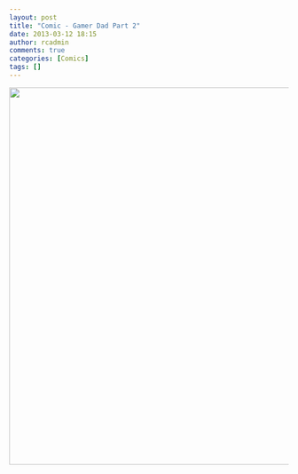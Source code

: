 ```yaml
---
layout: post
title: "Comic - Gamer Dad Part 2"
date: 2013-03-12 18:15
author: rcadmin
comments: true
categories: [Comics]
tags: []
---
```

<a href="http://bitsmack.com/comics/2013/03/12/comic-gamer-dad-part-2/" rel="attachment wp-att-2436"><img src="http://dl.bitsmack.com/uploads/2013/03/20130312.jpg" alt="" title="Sometimes I see how many chapters are listed in the GameFAQs walkthrough and give up right there. " width="680" height="680" class="alignnone size-full wp-image-2436" /></a>
